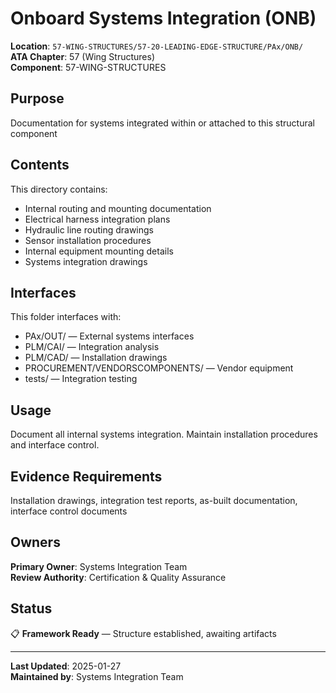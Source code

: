 # Onboard Systems Integration (ONB)

**Location**: `57-WING-STRUCTURES/57-20-LEADING-EDGE-STRUCTURE/PAx/ONB/`  
**ATA Chapter**: 57 (Wing Structures)  
**Component**: 57-WING-STRUCTURES

## Purpose

Documentation for systems integrated within or attached to this structural component

## Contents

This directory contains:

- Internal routing and mounting documentation
- Electrical harness integration plans
- Hydraulic line routing drawings
- Sensor installation procedures
- Internal equipment mounting details
- Systems integration drawings

## Interfaces

This folder interfaces with:

- PAx/OUT/ — External systems interfaces
- PLM/CAI/ — Integration analysis
- PLM/CAD/ — Installation drawings
- PROCUREMENT/VENDORSCOMPONENTS/ — Vendor equipment
- tests/ — Integration testing

## Usage

Document all internal systems integration. Maintain installation procedures and interface control.

## Evidence Requirements

Installation drawings, integration test reports, as-built documentation, interface control documents

## Owners

**Primary Owner**: Systems Integration Team  
**Review Authority**: Certification & Quality Assurance

## Status

📋 **Framework Ready** — Structure established, awaiting artifacts

---

**Last Updated**: 2025-01-27  
**Maintained by**: Systems Integration Team
